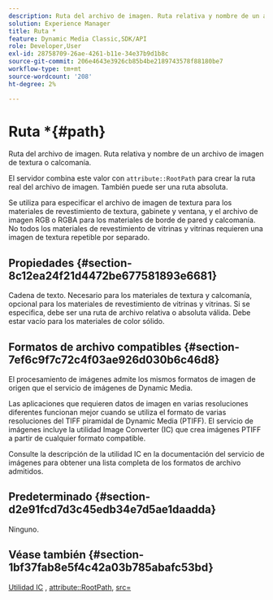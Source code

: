 ```yaml
---
description: Ruta del archivo de imagen. Ruta relativa y nombre de un archivo de imagen de textura o calcomanía.
solution: Experience Manager
title: Ruta *
feature: Dynamic Media Classic,SDK/API
role: Developer,User
exl-id: 28758709-26ae-4261-b11e-34e37b9d1b8c
source-git-commit: 206e4643e3926cb85b4be2189743578f88180be7
workflow-type: tm+mt
source-wordcount: '208'
ht-degree: 2%

---
```


# Ruta *{#path}

Ruta del archivo de imagen. Ruta relativa y nombre de un archivo de imagen de textura o calcomanía.

El servidor combina este valor con `attribute::RootPath` para crear la ruta real del archivo de imagen. También puede ser una ruta absoluta.

Se utiliza para especificar el archivo de imagen de textura para los materiales de revestimiento de textura, gabinete y ventana, y el archivo de imagen RGB o RGBA para los materiales de borde de pared y calcomanía. No todos los materiales de revestimiento de vitrinas y vitrinas requieren una imagen de textura repetible por separado.

## Propiedades {#section-8c12ea24f21d4472be677581893e6681}

Cadena de texto. Necesario para los materiales de textura y calcomanía, opcional para los materiales de revestimiento de vitrinas y vitrinas. Si se especifica, debe ser una ruta de archivo relativa o absoluta válida. Debe estar vacío para los materiales de color sólido.

## Formatos de archivo compatibles {#section-7ef6c9f7c72c4f03ae926d030b6c46d8}

El procesamiento de imágenes admite los mismos formatos de imagen de origen que el servicio de imágenes de Dynamic Media.

Las aplicaciones que requieren datos de imagen en varias resoluciones diferentes funcionan mejor cuando se utiliza el formato de varias resoluciones del TIFF piramidal de Dynamic Media (PTIFF). El servicio de imágenes incluye la utilidad Image Converter (IC) que crea imágenes PTIFF a partir de cualquier formato compatible.

Consulte la descripción de la utilidad IC en la documentación del servicio de imágenes para obtener una lista completa de los formatos de archivo admitidos.

## Predeterminado {#section-d2e91fcd7d3c45edb34e7d5ae1daadda}

Ninguno.

## Véase también {#section-1bf37fab8e5f4c42a03b785abafc53bd}

[Utilidad IC](/help/aem-is-ir-api/is-api/is-utils/utilities/r-ic.md) , [attribute::RootPath](/help/aem-is-ir-api/ir-api/material-cat/image-rendering-api-ref/c-ir-material-catalog/c-ir-attributes-reference/r-ir-rootpath.md), [src=](/help/aem-is-ir-api/ir-api/http-protocol/image-rendering-api-ref/c-ir-http-protocol-ref/c-ir-http-protocol-command-reference/r-ir-src.md)
